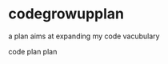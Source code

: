 # codegrowupplan
a plan  aims at expanding  my  code vacubulary
<table>
<p>code plan plan</p>
</table>
